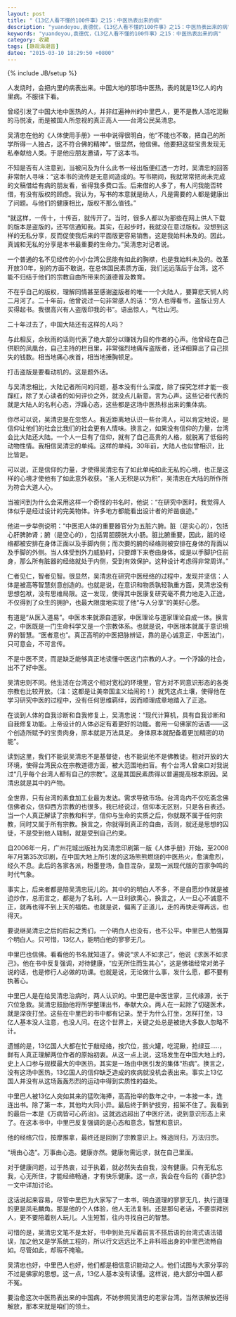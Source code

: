 ```yaml
---
layout: post
title: "《13亿人看不懂的100件事》之15：中医热表出来的病"
description: "yuandeyou,袁德优，《13亿人看不懂的100件事》之15：中医热表出来的病"
keywords: "yuandeyou,袁德优，《13亿人看不懂的100件事》之15：中医热表出来的病"
category: 收藏
tags: [静观海潮音]
datee: "2015-03-10 18:29:50 +0800"
---
```

{% include JB/setup %}

 人发烧时，会把内里的病表出来。中国大地的那场中医热，表的就是13亿人的内里病。不服往下看。

曾经引发了中国大地中医热的人，并非红遍神州的中里巴人，更不是教人活吃泥鳅的马悦凌，而是被国人所忽视的真正高人——台湾公民吴清忠。

吴清忠在他的《人体使用手册》一书中说得很明白，他“不能也不敢，把自己的所学所得一人独占，这不符合佛的精神”。很显然，他信佛。他要把这些宝贵发现无私奉献给人类。于是他应朋友邀请，写了这本书。

不知是否有人注意到，当被问及为什么此书一经出版便红透一方时，吴清忠的回答非常耐人寻味：“这本书的流传是无意间造成的。写书期间，我就常常把尚未完成的文稿借给有病的朋友看，省得我多费口舌。后来借的人多了，有人问我能否转借，有没有版权的顾虑。我认为，写书的本意就是助人，凡是需要的人都是健康出了问题。与他们的健康相比，版权不那么值钱。”

<!-- more　　 -->

“就这样，一传十，十传百，就传开了。当时，很多人都以为那些在网上供人下载的版本是盗版的，还写信通知我。其实，在起步时，我就没在意过版权。没想到这样的无私分享，反而促使我后来的平面版更容易销售。这是我始料未及的。因此，真诚和无私的分享是本书最重要的生命力。”吴清忠对记者说。

一个普通的名不见经传的小小台湾公民能有如此的胸襟，也是我始料未及的。改革开放30年，别的方面不敢说，在总体国民素质方面，我们远远落后于台湾。这不能不归结于他们的宗教自由所带来的道德普及教育。

不在乎自己的版权，理解同情甚至感谢盗版者的唯一一个大陆人，要算悲天悯人的二月河了。二十年前，他曾说过一句非常感人的话：“穷人也得看书，盗版让穷人买得起书。我很高兴有人盗版印我的书”。语出惊人，气壮山河。

二十年过去了，中国大陆还有这样的人吗？

与此相反，余秋雨的话则代表了绝大部分以赚钱为目的作者的心声。他曾经在自己供职的凤凰台，自己主持的栏目里，非常强烈地痛斥盗版者，还详细算出了自己损失的钱数。相当地痛心疾首，相当地捶胸顿足。

打击盗版是要看动机的。这是题外话。

与吴清忠相比，大陆记者所问的问题，基本没有什么深度，除了探究怎样才能一夜蹿红，除了关心读者的如何评价之外，就没点儿新意。言为心声。这些记者代表的就是大陆人的名利心态，浮躁心态，这些都是这场中医热标出来的集体病。

你尽可以说，吴清忠是在忽悠人。我近距离地认识一些台湾人，可以肯定地说，是信仰让他们的社会比我们的社会更有人情味。换言之，如果没有信仰的力量，台湾会比大陆还大陆。一个人一旦有了信仰，就有了自己高贵的人格，就脱离了低俗的动物性情。我相信吴清忠的单纯。这样的单纯，30年前，大陆人也似曾相识，比比皆是。

可以说，正是信仰的力量，才使得吴清忠有了如此单纯如此无私的心境，也正是这样的心境才使他有了如此意外收获。“圣人无积是以为积”，吴清忠在大陆的所作所为符合大道人心。

当被问到为什么会采用这样一个奇怪的书名时，他说：“在研究中医时，我觉得人体似乎是经过设计的完美物体。许多地方都能看出设计者的斧凿痕迹。”

他进一步举例说明：“中医把人体的重要器官分为五脏六腑。脏（是实心的），包括心肝脾肺肾；腑（是空心的），包括胃胆膀胱大小肠。脏比腑重要，因此，脏的经络都被安排在身体正面以及手脚内侧；而次要的腑的经络则被安排在身体的背面以及手脚的外侧。当人体受到外力威胁时，只要蹲下来卷曲身体，或是以手脚护住前身，那么所有脏器的经络就处于内侧，受到有效保护。这种设计考虑得非常周详。”

仁者见仁，智者见智。很显然，吴清忠在研究中医经络的过程中，发现并坚信：人体是被高等智慧刻意创造的。也就是说，在意识和物质孰轻孰重方面，吴清忠没有思想包袱，没有思维局限。这一发现，使得其中医康复研究毫不费力地走入正途，不仅得到了众生的拥护，也最大限度地实现了他“与人分享”的美好心愿。

有道是“从医入道易”。中医本来就源自道家，中医理论与道家理论自成一体。换言之，中医既是一门生命科学又是一个宗教体系。也就是说，中医根本就属于意识境界的智慧。“医者意也”。真正高明的中医把脉辨证，靠的是心诚意正，中医法门，只可意会，不可言传。

不是中医不灵，而是缺乏能够真正地读懂中医这门宗教的人才。一个浮躁的社会，出不了好中医。

吴清忠则不同。他生活在台湾这个相对宽松的环境里，官方对不同意识形态的各类宗教也比较开放。（注：这都是让美帝国主义给闹的！）就凭这点土壤，使得他在学习研究中医的过程中，没有任何思维羁绊，因而顺理成章地踏入了正途。


在谈到人体的自我诊断和自我修复上，吴清忠说：“现代计算机，具有自我诊断和自我修复功能。上帝设计的人体必定有着更好的功能。套用一句佛家的话语——这个创造所赋予的宝贵肉身，原本就是万法具足。 身体原本就配备着更加精密的功能”。


读到这里，我们不能说吴清忠不是基督徒，也不能说他不是佛教徒。相对开放的大环境，使得台湾民众在宗教道德方面，被大范围地扫盲。有个台湾人曾亲口对我说过“几乎每个台湾人都有自己的宗教”。这是其国民素质得以普遍提高根本原因。吴清忠就是其中的产物。


全世界，只有台湾的素食加工业最为发达。需求导致市场。台湾岛内不仅吃斋念佛信佛者众，信仰西方宗教的也很多。我已经说过，信仰本无区别，只是各自表述。当一个人真正解读了宗教和科学，信仰与生命的实质之后，你就既不属于任何宗教，同时又属于所有宗教。换言之，你就得到真正的自由，否则，就还是思想的囚徒，不是受到他人辖制，就是受到自己约束。


自2006年一月，广州花城出版社为吴清忠印刷第一版《人体手册》开始，至2008年7月第35次印刷，在中国大地上所引发的这场熊熊燃烧的中医热火，愈演愈烈，经久不息。此后的各家各派，粉墨登场，鱼目混杂，呈现一派现代版的百家争鸣的时代气象。


事实上，后来者都是陪吴清忠玩儿的。其中的的明白人不多，不是自愿炒作就是被迫炒作，总而言之，都是为了名利。人一旦利欲熏心，换言之，人一旦心不诚意不正，就再也得不到上天的福佑。也就是说，偏离了正道儿，走的再快走得再远，也得灭。


要说继吴清忠之后的后起之秀们，一个明白人也没有，也不公平。中里巴人勉强算个明白人。只可惜，13亿人，能明白他的寥寥无几。


中里巴也信佛。看看他的书名就知道了。佛说“求人不如求己”，他说《求医不如求己》。他在书中反复强调，对待健康，“应无所住而生其心”，这是佛祖经常对弟子说的话，也是修行人必做的功课。也就是说，无论做什么事，发什么愿，都不要有执著心。


中里巴人是在给吴清忠治病时，两人认识的。中里巴是中医世家，三代缘源，长于穴位急救。吴清忠鼓励他将所学整理出书，奉献大众。两人在一起除了切磋医术，就是深夜打坐。这些在中里巴的书中都有记录。至于为什么打坐，怎样打坐，13亿人基本没人注意，也没人问。在这个世界上，关键之处总是被绝大多数人忽略不计。


遗憾的是，13亿国人大都在忙于敲经络，按穴位，拔火罐，吃泥鳅，抢绿豆.....，鲜有人真正理解两位作者的原始初衷。从这一点上说，这场发生在中国大地上的，史上人口参与规模最大的中医热，其实是一场由中医引发的集体“热病”。换言之，没有这场中医热，13亿国人的信仰缺乏造成的疾病就没机会表出来。事实上13亿国人并没有从这场轰轰烈烈的运动中得到实质性的益处。


中里巴人被13亿人突如其来的猛吹海捧，高高抬举的数年之中，一本接一本，连连出书。除了第一本，其他均大同小异。最后终于黔驴技穷，招架不住了。我看到的最后一本是《万病皆可心药治》。这就远远超出了中医疗法，说到意识形态上来了。在这本书中，中里巴反复强调的是心态和意念，智慧和意识。


他的经络穴位，按摩推拿，最终还是回到了宗教意识上。殊途同归，万法归宗。


“境由心造”。万事由心造。健康亦然。健康勿需远求，就在自己里面。


对于健康问题，过于热衷，过于执着，就必然失去自我，没有健康。只有无私忘我，心无所住，才能经络畅通，才有快乐健康。这一点，我会在今后的《善护念》一文中详加讨论。


这话说起来容易，尽管中里巴为大家写了一本书，明白道理的寥寥无几，执行道理的更是凤毛麟角。那是他的个人体验，他人无法复制。还是那句老话，不要崇拜别人，更不要陪着别人玩儿。人生短暂，往内寻找自己的智慧。


可惜的是，吴清忠文笔不是太好，书中到处充斥着前言不搭后语的台湾式语法错误，加之他又是学系统工程的，所以行文远远比不上非科班出身的中里巴流畅自如。尽管如此，却瑕不掩瑜。


吴清忠也好，中里巴人也好，他们都是相信意识能动之人。他们试图与大家分享的不过是佛家的思想。这一点，13亿人基本没有读懂。这样说，绝大部分中国人都不冤。


要治愈这次中医热表出来的中国病，不妨参照吴清忠的老家台湾。当然该解放还得解放，那本来就是咱们的领土。
